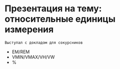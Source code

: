 Презентация на тему: 
относительные единицы измерения
=================

    Выступал с докладом для сокурсников


* EM/REM
* VMIN/VMAX/VH/VW
* %